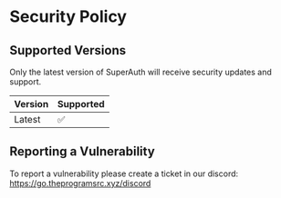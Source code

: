 # Security Policy

## Supported Versions

Only the latest version of SuperAuth will receive security updates and support.

| Version | Supported          |
| ------- | ------------------ |
| Latest   | :white_check_mark: |

## Reporting a Vulnerability

To report a vulnerability please create a ticket in our discord: https://go.theprogramsrc.xyz/discord
